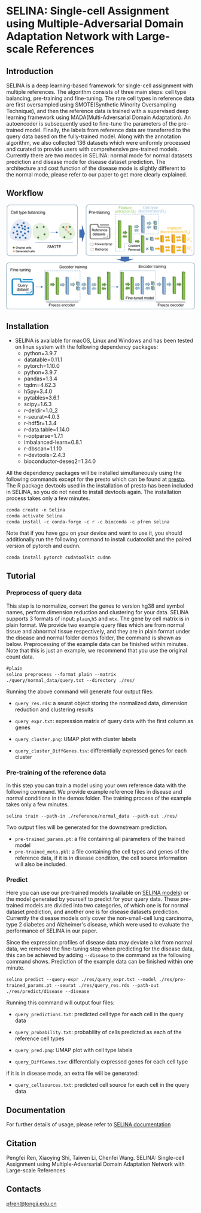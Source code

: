 # SELINA: Single-cell Assignment using Multiple-Adversarial Domain Adaptation Network with Large-scale References

## Introduction

SELINA is a deep learning-based framework for single-cell assignment with multiple references. The algorithm consists of three main steps: cell type balancing, pre-training and fine-tuning. The rare cell types in reference data are first oversampled using SMOTE(Synthetic Minority Oversampling Technique), and then the reference data is trained with a supervised deep learning framework using MADA(Multi-Adversarial Domain Adaptation). An autoencoder is subsequently used to fine-tune the parameters of the pre-trained model. Finally, the labels from reference data are transferred to the query data based on the fully-trained model. Along with the annotation algorithm, we also collected 136 datasets which were uniformly processed and curated to provide users with comprehensive pre-trained models.
Currently there are two modes in SELINA: normal mode for normal datasets prediction and disease mode for disease dataset prediction. The architecture and cost function of the disease mode is slightly different to the normal mode, please refer to our paper to get more clearly explained.

## Workflow

![image](https://github.com/pfren1998/SELINA/blob/main/docs/source/_images/workflow.png)

## Installation

- SELINA is available for macOS, Linux and Windows and has been tested on linux system with the following dependency packages:
  - python=3.9.7
  - datatable=0.11.1
  - pytorch=1.10.0
  - python=3.9.7
  - pandas=1.3.4
  - tqdm=4.62.3
  - h5py=3.4.0
  - pytables=3.6.1
  - scipy=1.6.3
  - r-deldir=1.0_2
  - r-seurat=4.0.3
  - r-hdf5r=1.3.4
  - r-data.table=1.14.0
  - r-optparse=1.7.1
  - imbalanced-learn=0.8.1
  - r-dbscan=1.1.10
  - r-devtools=2.4.3
  - bioconductor-deseq2=1.34.0

All the dependency packages will be installed simultaneously using the following commands except for the presto which can be found at [presto](https://github.com/immunogenomics/presto). The R package devtools used in the installation of presto has been included in SELINA, so you do not need to install devtools again. The installation process takes only a few minutes.

```
conda create -n Selina
conda activate Selina
conda install -c conda-forge -c r -c bioconda -c pfren selina
```

Note that if you have gpu on your device and want to use it, you should additionally run the following command to install cudatoolkit and the paired version of pytorch and cudnn.

```
conda install pytorch cudatoolkit cudnn
```

## Tutorial

### Preprocess of query data

This step is to normalize, convert the genes to version hg38 and symbol names, perform dimension reduction and clustering for your data. SELINA supports 3 formats of input: `plain`,`h5` and `mtx`. The gene by cell matrix is in plain format. We provide two example query files which are from normal tissue and abnormal tissue respectively, and they are in plain format under the disease and normal folder demos folder, the command is shown as below. Preprocessing of the example data can be finished within minutes. Note that this is just an example, we recommend that you use the original count data.

```
#plain
selina preprocess --format plain --matrix ./query/normal_data/query.txt --directory ./res/
```

Running the above command will generate four output files:

- `query_res.rds`: a seurat object storing the normalized data, dimension reduction and clustering results

- `query_expr.txt`: expression matrix of query data with the first column as genes

- `query_cluster.png`: UMAP plot with cluster labels

- `query_cluster_DiffGenes.tsv`: differentially expressed genes for each cluster

### Pre-training of the reference data

In this step you can train a model using your own reference data with the following command. We provide example reference files in disease and normal conditions in the demos folder. The training process of the example takes only a few minutes.

```
selina train --path-in ./reference/normal_data --path-out ./res/
```

Two output files will be generated for the downstream prediction.

- `pre-trained_params.pt`: a file containing all parameters of the trained model
- `pre-trained_meta.pkl`: a file containing the cell types and genes of the reference data, if it is in disease condition, the cell source information will also be included.

### Predict

Here you can use our pre-trained models (available on [SELINA models](https://github.com/SELINA-team/SELINA-reference)) or the model generated by yourself to predict for your query data. These pre-trained models are divided into two categories, of which one is for normal dataset prediction, and another one is for disease datasets prediction. Currently the disease models only cover the non-small-cell lung carcinoma, type 2 diabetes and Alzheimer's disease, which were used to evaluate the performance of SELINA in our paper.

Since the expression profiles of disease data may deviate a lot from normal data, we removed the fine-tuning step when predicting for the disease data, this can be achieved by adding `--disease` to the command as the following command shows. Prediction of the example data can be finished within one minute.

```
selina predict --query-expr ./res/query_expr.txt --model ./res/pre-trained_params.pt --seurat ./res/query_res.rds --path-out ./res/predict/disease --disease
```

Running this command will output four files:

- `query_predictions.txt`: predicted cell type for each cell in the query data

- `query_probability.txt`: probability of cells predicted as each of the reference cell types

- `query_pred.png`: UMAP plot with cell type labels

- `query_DiffGenes.tsv`: differentially expressed genes for each cell type

if it is in disease mode, an extra file will be generated:

- `query_cellsources.txt`: predicted cell source for each cell in the query data

## Documentation

For further details of usage, please refer to [SELINA documentation](https://selina.readthedocs.io/en/latest/)

## Citation

Pengfei Ren, Xiaoying Shi, Taiwen Li, Chenfei Wang. SELINA: Single-cell Assignment using Multiple-Adversarial Domain Adaptation Network with Large-scale References

## Contacts

pfren@tongji.edu.cn
